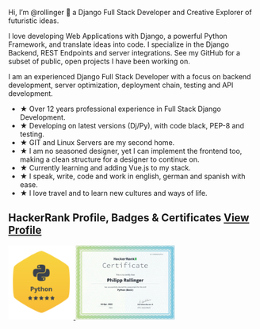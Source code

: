 Hi, I’m @rollinger 👋 a Django Full Stack Developer and Creative Explorer of futuristic ideas.

I love developing Web Applications with Django, a powerful Python Framework, and translate ideas into code. I specialize in the Django Backend, REST Endpoints and server integrations. See my GitHub for a subset of public, open projects I have been working on.

I am an experienced Django Full Stack Developer with a focus on backend development, server optimization, deployment chain, testing and API development.

- ★ Over 12 years professional experience in Full Stack Django Development. 
- ★ Developing on latest versions (Dj/Py), with code black, PEP-8 and testing.
- ★ GIT and Linux Servers are my second home.
- ★ I am no seasoned designer, yet I can implement the frontend too, making a clean structure for a designer to continue on.
- ★ Currently learning and adding Vue.js to my stack.
- ★ I speak, write, code and work in english, german and spanish with ease. 
- ★ I love travel and to learn new cultures and ways of life.

## HackerRank Profile, Badges & Certificates [View Profile](https://www.hackerrank.com/philipp_rolling1)
<a href="https://www.hackerrank.com/philipp_rolling1" target="_blank"> 
    <img src="images/PythonBadge_5star.png" alt="Python Badge (5-star)" title="Python Badge (5-star)" height="150"/>
</a>
<a href="https://www.hackerrank.com/philipp_rolling1" target="_blank">
    <img src="images/PythonCertificate.png" alt="Python Certificate" title="Python Certificate" height="150"/>
</a>
